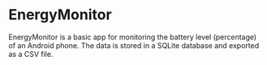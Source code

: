 EnergyMonitor
=============

EnergyMonitor is a basic app for monitoring the battery level (percentage) of
an Android phone. The data is stored in a SQLite database and exported as a CSV
file.
